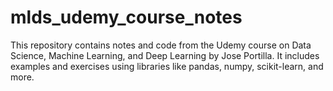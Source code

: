 # mlds_udemy_course_notes
This repository contains notes and code from the Udemy course on Data Science, Machine Learning, and Deep Learning by Jose Portilla. It includes examples and exercises using libraries like pandas, numpy, scikit-learn, and more.
